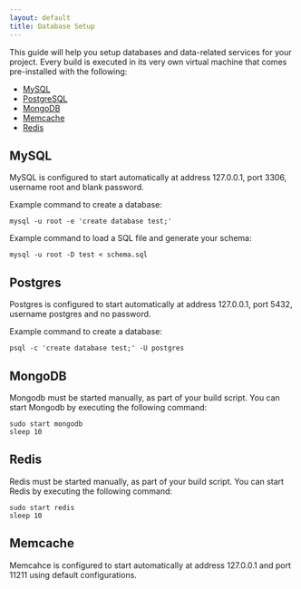 ```yaml
---
layout: default
title: Database Setup
---
```

This guide will help you setup databases and data-related services for
your project. Every build is executed in its very own virtual machine that
comes pre-installed with the following:

* [MySQL](#mysql)
* [PostgreSQL](#postgres)
* [MongoDB](#mongodb)
* [Memcache](#memcache)
* [Redis](#redis)

## <a name="mysql"></a> MySQL

MySQL is configured to start automatically at address 127.0.0.1, port 3306,
username root and blank password.

Example command to create a database:

```
mysql -u root -e 'create database test;'
```

Example command to load a SQL file and generate your schema:

```
mysql -u root -D test < schema.sql
```

## <a name="postgres"></a> Postgres

Postgres is configured to start automatically at address 127.0.0.1, port 5432,
username postgres and no password.

Example command to create a database:

```
psql -c 'create database test;' -U postgres
```

## <a name="mongodb"></a> MongoDB

Mongodb must be started manually, as part of your build script. You can
start Mongodb by executing the following command:

```
sudo start mongodb
sleep 10
```

## <a name="redis"></a> Redis

Redis must be started manually, as part of your build script. You can
start Redis by executing the following command:

```
sudo start redis
sleep 10
```

## <a name="memcache"></a> Memcache

Memcahce is configured to start automatically at address 127.0.0.1 and
port 11211 using default configurations.

